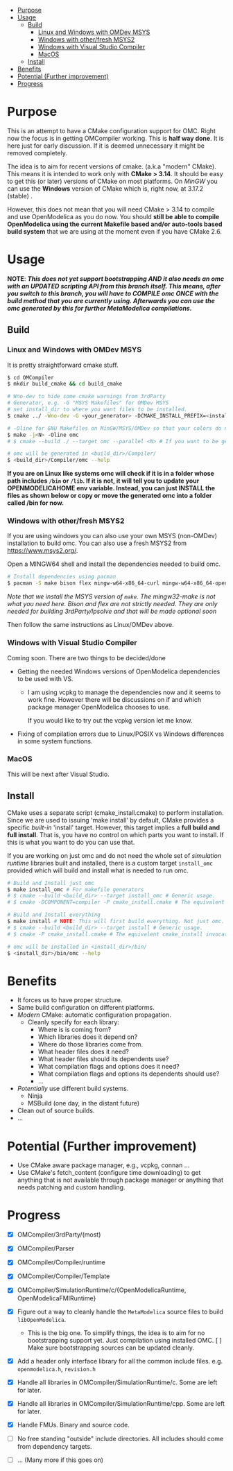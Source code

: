 
<!-- @import "[TOC]" {cmd="toc" depthFrom=1 depthTo=6 orderedList=false} -->

<!-- code_chunk_output -->

- [Purpose](#purpose)
- [Usage](#usage)
  - [Build](#build)
    - [Linux and Windows with OMDev MSYS](#linux-and-windows-with-omdev-msys)
    - [Windows with other/fresh MSYS2](#windows-with-otherfresh-msys2)
    - [Windows with Visual Studio Compiler](#windows-with-visual-studio-compiler)
    - [MacOS](#macos)
  - [Install](#install)
- [Benefits](#benefits)
- [Potential (Further improvement)](#potential-further-improvement)
- [Progress](#progress)

<!-- /code_chunk_output -->

# Purpose
This is an attempt to have a CMake configuration support for OMC. Right now the focus is in getting OMCompiler working.
This is **half way done**. It is here just for early discussion. If it is deemed unnecessary it might be removed completely.

The idea is to aim for recent versions of cmake. (a.k.a "modern" CMake). This means it is intended to work only with **CMake > 3.14**. It should be easy to get this (or later) versions of CMake on most platforms. On _MinGW_ you can use the **Windows** version of CMake which is, right now, at 3.17.2 (stable) .

However, this does not mean that you will need CMake > 3.14 to compile and use OpenModelica as you do now. You should **still be able to compile OpenModelica using the current Makefile based and/or auto-tools based build system** that we are using at the moment even if you have CMake 2.6.

# Usage
**NOTE**: **_This does not yet support bootstrapping AND it also needs an omc with an UPDATED scripting API from this branch itself. This means, after you switch to this branch, you will have to **COMPILE omc ONCE** with the build method that you are currently using. Afterwards you can use the omc generated by this for further MetaModelica compilations._**

## Build
### Linux and Windows with OMDev MSYS
It is pretty straightforward cmake stuff.


```sh
$ cd OMCompiler
$ mkdir build_cmake && cd build_cmake

# Wno-dev to hide some cmake warnings from 3rdParty
# Generator, e.g. -G "MSYS Makefiles" for OMDev MSYS
# set install_dir to where you want files to be installed.
$ cmake ../ -Wno-dev -G <your_generator> -DCMAKE_INSTALL_PREFIX=<install_dir>

# -Oline for GNU Makefiles on MinGW/MSYS/OMDev so that your colors do not get messed up.
$ make -j<N> -Oline omc
# $ cmake --build ./ --target omc --parallel <N> # If you want to be generic (other configurations)

# omc will be generated in <build_dir>/Compiler/
$ <build_dir>/Compiler/omc --help
```

**If you are on Linux like systems omc will check if it is in a folder whose path includes `/bin` or `/lib`. If it is not, it will tell you to update your OPENMODELICAHOME env variable.  Instead, you can just INSTALL the files as shown below or copy or move the generated omc into a folder called <something>/bin for now.**

### Windows with other/fresh MSYS2
If you are using windows you can also use your own MSYS (non-OMDev) installation to build omc.  You can also use a fresh MSYS2 from https://www.msys2.org/.

Open a MINGW64 shell and install the dependencies needed to build omc.


```sh
# Install dependencies using pacman
$ pacman -S make bison flex mingw-w64-x86_64-curl mingw-w64-x86_64-openblas
```

*Note that we install the MSYS version of `make`. The mingw32-make is not what you need here. Bison and flex are not strictly needed. They are only needed for building 3rdParty/lpsolve and that will be made optional soon*

Then follow the same instructions as Linux/OMDev above.


### Windows with Visual Studio Compiler
Coming soon. There are two things to be decided/done

  - Getting the needed Windows versions of OpenModelica dependencies to be used with VS.
    - I am using vcpkg to manage the dependencies now and it seems to work fine.
      However there will be discussions on if and which package manager OpenModelica chooses to use.

      If you would like to try out the vcpkg version let me know.

  - Fixing of compilation errors due to Linux/POSIX vs Windows differences in some system functions.

### MacOS
This will be next after Visual Studio.


## Install

CMake uses a separate script (cmake_install.cmake) to perform installation. Since we are used to issuing 'make install' by default, CMake provides a specific _built-in_ 'install' target. However, this target implies a **full build and full install**. That is, you have no control on which parts you want to install. If this is what you want to do you can use that.

If you are working on just omc and do not need the whole set of *simulation runtime* libraries built and installed, there is a custom target `install_omc` provided which will build and install what is needed to run omc.

```sh
# Build and Install just omc
$ make install_omc # For makefile generators
# $ cmake --build <build_dir> --target install_omc # Generic usage.
# $ cmake -DCOMPONENT=compiler -P cmake_install.cmake # The equivalent cmake_install invocation

# Build and Install everything
$ make install # NOTE: This will first build everything. Not just omc.
# $ cmake --build <build_dir> --target install # Generic usage.
# $ cmake -P cmake_install.cmake # The equivalent cmake_install invocation

# omc will be installed in <install_dir>/bin/
$ <install_dir>/bin/omc --help
```

# Benefits
- It forces us to have proper structure.
- Same build configuration on different platforms.
- _Modern_ CMake: automatic configuration propagation.
  - Cleanly specify for each library:
    - Where is is coming from?
    - Which libraries does it depend on?
    - Where do those libraries come from.
    - What header files does it need?
    - What header files should its dependents use?
    - What compilation flags and options does it need?
    - What compilation flags and options its dependents should use?
    - ...
- _Potentially_ use different build systems.
  - Ninja
  - MSBuild (one day, in the distant future)
- Clean out of source builds.
- ...

# Potential (Further improvement)
- Use CMake aware package manager, e.g., vcpkg, connan ...
- Use CMake's fetch_content (configure time downloading) to get anything that is not available through package manager or anything that needs patching and custom handling.

# Progress

- [x] OMCompiler/3rdParty/(most)
- [x] OMCompiler/Parser
- [x] OMCompiler/Compiler/runtime
- [x] OMCompiler/Compiler/Template
- [x] OMCompiler/SimulationRuntime/c/{OpenModelicaRuntime, OpenModelicaFMIRuntime}
- [x] Figure out a way to cleanly handle the `MetaModelica` source files to build `libOpenModelica`.
  - This is the big one. To simplify things, the idea is to aim for no bootstrapping support yet. Just compilation using installed OMC.
  [ ] Make sure bootstrapping sources can be updated cleanly.
- [x] Add a header only interface library for all the common include files. e.g. `openmodelica.h`, `revision.h`
- [x] Handle all libraries in OMCompiler/SimulationRuntime/c. Some are left for later.
- [x] Handle all libraries in OMCompiler/SimulationRuntime/cpp. Some are left for later.
- [x] Handle FMUs. Binary and source code.
- [ ] No free standing "outside" include directories. All includes should come from dependency targets.

- [ ] ... (Many more if this goes on)